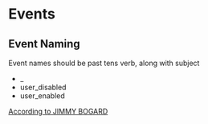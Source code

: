 # Events

## Event Naming

Event names should be past tens verb, along with subject

- <thing>_<action>
- user_disabled
- user_enabled

[According to JIMMY BOGARD]

[According to JIMMY BOGARD]: https://jimmybogard.com/message-naming-conventions/#eventnamingconventions
